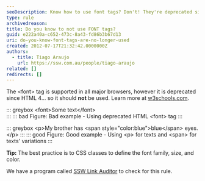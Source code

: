 ```yaml
---
seoDescription: Know how to use font tags? Don't! They're deprecated since HTML 4. Use CSS classes for styling instead.
type: rule
archivedreason:
title: Do you know to not use FONT tags?
guid: e222a40a-c652-473c-8a43-fd86b3b67d13
uri: do-you-know-font-tags-are-no-longer-used
created: 2012-07-17T21:32:42.0000000Z
authors:
  - title: Tiago Araujo
    url: https://ssw.com.au/people/tiago-araujo
related: []
redirects: []
---
```


The &lt;font&gt; tag is supported in all major browsers, however it is deprecated since HTML 4... so it should **not** be used. Learn more at [w3schools.com](https://www.w3schools.com/tags/tag_font.asp).

<!--endintro-->

::: greybox
&lt;font&gt;Some text&lt;/font&gt;  
:::
::: bad
Figure: Bad example - Using deprecated HTML &lt;font&gt; tag
:::

::: greybox
&lt;p&gt;My brother has \<span style="color:blue"\>blue\</span\> eyes.&lt;/p&gt;
:::
::: good
Figure: Good example - Using &lt;p&gt; for texts and &lt;span&gt; for texts' variations
:::

**Tip:** The best practice is to CSS classes to define the font family, size, and color.

We have a program called [SSW Link Auditor](https://sswlinkauditor.com) to check for this rule.
